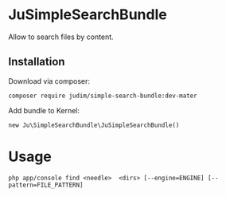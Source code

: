 
<h1>JuSimpleSearchBundle</h1>

Allow to search files by content.

<h2>Installation</h2>

Download via composer:

<pre><code>composer require judim/simple-search-bundle:dev-mater
</code></pre>

Add bundle to Kernel:

<pre><code>new Ju\SimpleSearchBundle\JuSimpleSearchBundle()
</code></pre>

<h1>Usage</h1>

<pre>
<code>php app/console find &lt;needle&gt;  &lt;dirs&gt; [--engine=ENGINE] [--pattern=FILE_PATTERN] 
</code>
</pre>
